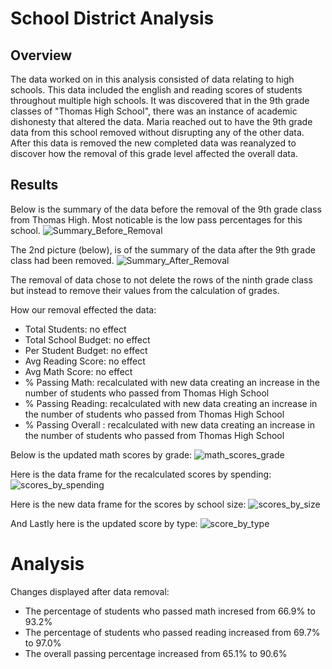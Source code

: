 # School District Analysis

## Overview
The data worked on in this analysis consisted of data relating to high schools. 
This data included the english and reading scores of students throughout multiple high schools.
It was discovered that in the 9th grade classes of "Thomas High School", there was an instance of academic dishonesty that altered the data.
Maria reached out to have the 9th grade data from this school removed without disrupting any of the other data.
After this data is removed the new completed data was reanalyzed to discover how the removal of this grade level affected the overall data.

## Results
Below is the summary of the data before the removal of the 9th grade class from Thomas High.
Most noticable is the low pass percentages for this school.
![Summary_Before_Removal](https://user-images.githubusercontent.com/96553988/151736830-13cba36e-1735-4d7a-8d29-e8923475bc9b.png)


The 2nd picture (below), is of the summary of the data after the 9th grade class had been removed.
![Summary_After_Removal](https://user-images.githubusercontent.com/96553988/151736790-9dffdcfe-130f-4053-b840-7063bb042e49.png)

The removal of data chose to not delete the rows of the ninth grade class but instead to remove their values from the calculation of grades.

How our removal effected the data:
* Total Students: no effect
* Total School Budget: no effect
* Per Student Budget: no effect
* Avg Reading Score: no effect
* Avg Math Score: no effect
* % Passing Math: recalculated with new data creating an increase in the number of students who passed from Thomas High School
* % Passing Reading: recalculated with new data creating an increase in the number of students who passed from Thomas High School
* % Passing Overall : recalculated with new data creating an increase in the number of students who passed from Thomas High School

Below is the updated math scores by grade: 
![math_scores_grade](https://user-images.githubusercontent.com/96553988/151740953-2ea2fa0b-5adf-4aa5-ae5a-71bacc59fe3a.png)

Here is the data frame for the recalculated scores by spending:
![scores_by_spending](https://user-images.githubusercontent.com/96553988/151740718-22337ebe-e494-451e-8435-b97ec12e5caf.png)

Here is the new data frame for the scores by school size:
![scores_by_size](https://user-images.githubusercontent.com/96553988/151740825-884d9b24-65c3-4c6b-927b-11785df34db1.png)

And Lastly here is the updated score by type:
![score_by_type](https://user-images.githubusercontent.com/96553988/151741025-7c5e57e5-26d8-44e7-9c6f-d311ed31397d.png)



# Analysis
Changes displayed after data removal:
* The percentage of students who passed math incresed from 66.9% to 93.2%
* The percentage of students who passed reading increased from 69.7% to 97.0%
* The overall passing percentage increased from 65.1% to 90.6%
